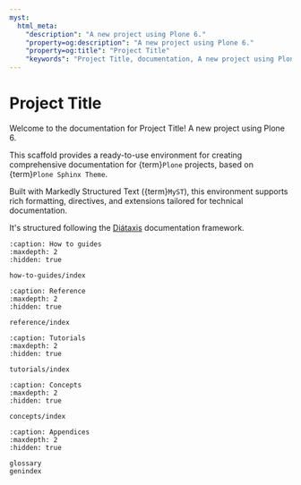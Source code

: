 ```yaml
---
myst:
  html_meta:
    "description": "A new project using Plone 6."
    "property=og:description": "A new project using Plone 6."
    "property=og:title": "Project Title"
    "keywords": "Project Title, documentation, A new project using Plone 6."
---
```


# Project Title

Welcome to the documentation for Project Title!
A new project using Plone 6.

This scaffold provides a ready-to-use environment for creating comprehensive documentation for {term}`Plone` projects, based on {term}`Plone Sphinx Theme`.

Built with Markedly Structured Text ({term}`MyST`), this environment supports rich formatting, directives, and extensions tailored for technical documentation.

It's structured following the [Diátaxis](https://diataxis.fr/) documentation framework.

```{toctree}
:caption: How to guides
:maxdepth: 2
:hidden: true

how-to-guides/index
```

```{toctree}
:caption: Reference
:maxdepth: 2
:hidden: true

reference/index
```

```{toctree}
:caption: Tutorials
:maxdepth: 2
:hidden: true

tutorials/index
```

```{toctree}
:caption: Concepts
:maxdepth: 2
:hidden: true

concepts/index
```

```{toctree}
:caption: Appendices
:maxdepth: 2
:hidden: true

glossary
genindex
```
